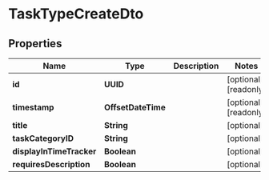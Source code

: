 

# TaskTypeCreateDto


## Properties

| Name | Type | Description | Notes |
|------------ | ------------- | ------------- | -------------|
|**id** | **UUID** |  |  [optional] [readonly] |
|**timestamp** | **OffsetDateTime** |  |  [optional] [readonly] |
|**title** | **String** |  |  [optional] |
|**taskCategoryID** | **String** |  |  [optional] |
|**displayInTimeTracker** | **Boolean** |  |  [optional] |
|**requiresDescription** | **Boolean** |  |  [optional] |



